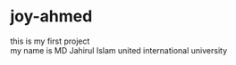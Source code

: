# joy-ahmed
this is my first project 
<br>
my name is MD Jahirul Islam
 united international university
